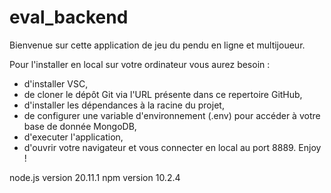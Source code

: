 # eval_backend

Bienvenue sur cette application de jeu du pendu en ligne et multijoueur.

Pour l'installer en local sur votre ordinateur vous aurez besoin :

- d'installer VSC,
- de cloner le dépôt Git via l'URL présente dans ce repertoire GitHub,
- d'installer les dépendances à la racine du projet,
- de configurer une variable d'environnement (.env) pour accéder à votre base de donnée MongoDB,
- d'executer l'application,
- d'ouvrir votre navigateur et vous connecter en local au port 8889.
  Enjoy !

node.js version 20.11.1
npm version 10.2.4
